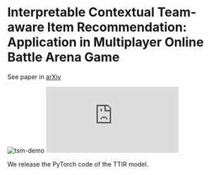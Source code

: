 # Interpretable Contextual Team-aware Item Recommendation: Application in Multiplayer Online Battle Arena Game

See paper in [arXiv]()


![tsm-demo](https://file.lzhu.me/projects/tsm/external/tsm-demo2.gif)
![model](https://images/model.pdf)

We release the PyTorch code of the TTIR model.
